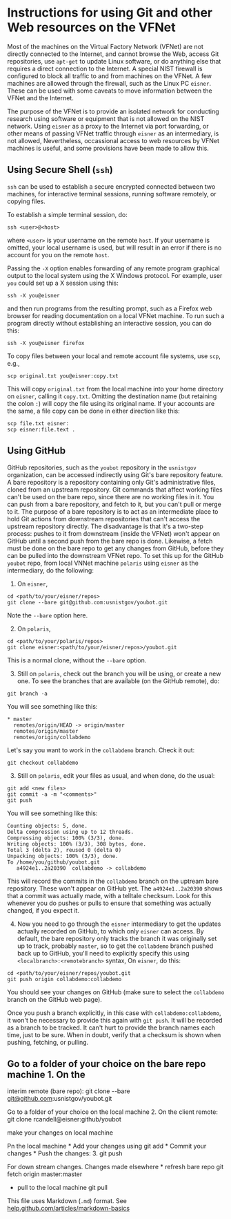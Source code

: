 # Instructions for using Git and other Web resources on the VFNet

Most of the machines on the Virtual Factory Network (VFNet) are not directly connected to the Internet, and cannot browse the Web, access Git repositories, use `apt-get` to update Linux software, or do anything else that requires a direct connection to the Internet. A special NIST firewall is configured to block all traffic to and from machines on the VFNet. A few machines are allowed through the firewall, such as the Linux PC `eisner`. These can be used with some caveats to move information between the VFNet and the Internet.

The purpose of the VFNet is to provide an isolated network for conducting research using software or equipment that is not allowed on the NIST network. Using `eisner` as a proxy to the Internet via port forwarding, or other means of passing VFNet traffic through `eisner` as an intermediary, is not allowed, Nevertheless, occassional access to web resources by VFNet machines is useful, and some provisions have been made to allow this. 

## Using Secure Shell (`ssh`)

`ssh` can be used to establish a secure encrypted connected between two machines, for interactive terminal sessions, running software remotely, or copying files. 

To establish a simple terminal session, do:

`ssh <user>@<host>`

where `<user>` is your username on the remote `host`. If your username is omitted, your local username is used, but will result in an error if there is no account for you on the remote `host`. 

Passing the `-X` option enables forwarding of any remote program graphical output to the local system using the X Windows protocol. For example, user `you` could set up a X session using this: 

`ssh -X you@eisner`

and then run programs from the resulting prompt, such as a Firefox web browser for reading documentation on a local VFNet machine. To run such a program directly without establishing an interactive session, you can do this: 

`ssh -X you@eisner firefox`

To copy files between your local and remote account file systems, use `scp`, e.g., 

`scp original.txt you@eisner:copy.txt`

This will copy `original.txt` from the local machine into your home directory on `eisner`, calling it `copy.txt`. Omitting the destination name (but retaining the colon `:`) will copy the file using its original name. If your accounts are the same, a file copy can be done in either direction like this: 

```
scp file.txt eisner:
scp eisner:file.text .
```

## Using GitHub

GitHub repositories, such as the `youbot` repository in the `usnistgov` organization, can be accessed indirectly using Git's bare repository feature. A bare repository is a repository containing only Git's administrative files, cloned from an upstream repository. Git commands that affect working files can't be used on the bare repo, since there are no working files in it. You can push from a bare repository, and fetch to it, but you can't pull or merge to it. The purpose of a bare repository is to act as an intermediate place to hold Git actions from downstream repositories that can't access the upstream repository directly. The disadvantage is that it's a two-step process: pushes to it from downstream (inside the VFNet) won't appear on GitHub until a second push from the bare repo is done. Likewise, a fetch must be done on the bare repo to get any changes from GitHub, before they can be pulled into the downstream VFNet repo. 
To set this up for the GitHub `youbot` repo, from local VNNet machine `polaris` using `eisner` as the intermediary, do the following:

1. On `eisner`, 
```
cd <path/to/your/eisner/repos>
git clone --bare git@github.com:usnistgov/youbot.git
```
Note the `--bare` option here. 

2. On `polaris`,
```
cd <path/to/your/polaris/repos>
git clone eisner:<path/to/your/eisner/repos>/youbot.git
```
This is a normal clone, without the `--bare` option.

3. Still on `polaris`, check out the branch you will be using, or create a new one. To see the branches that are available (on the GitHub remote), do:

`git branch -a`

You will see something like this: 
```
* master
  remotes/origin/HEAD -> origin/master
  remotes/origin/master
  remotes/origin/collabdemo
```
Let's say you want to work in the `collabdemo` branch. Check it out:

`git checkout collabdemo`

3. Still on `polaris`, edit your files as usual, and when done, do the usual:
```
git add <new files>
git commit -a -m "<comments>"
git push
```
You will see something like this:
```
Counting objects: 5, done.
Delta compression using up to 12 threads.
Compressing objects: 100% (3/3), done.
Writing objects: 100% (3/3), 308 bytes, done.
Total 3 (delta 2), reused 0 (delta 0)
Unpacking objects: 100% (3/3), done.
To /home/you/github/youbot.git
   a4924e1..2a20390  collabdemo -> collabdemo
```
This will record the commits in the `collabdemo` branch on the uptream bare repository. These won't appear on GitHub yet. The `a4924e1..2a20390` shows that a commit was actually made, with a telltale checksum. Look for this whenever you do pushes or pulls to ensure that something was actually changed, if you expect it.

4. Now you need to go through the `eisner` intermediary to get the updates actually recorded on GitHub, to which only `eisner` can access. By default, the bare repository only tracks the branch it was originally set up to track, probably `master`, so to get the `collabdemo` branch pushed back up to GitHub, you'll need to explicitly specify this using `<localbranch>:<remotebranch>` syntax, On `eisner`, do this:
```
cd <path/to/your/eisner/repos/youbot.git
git push origin collabdemo:collabdemo
```
You should see your changes on GitHub (make sure to select the `collabdemo` branch on the GitHub web page). 

Once you push a branch explicitly, in this case with `collabdemo:collabdemo`, it won't be necessary to provide this again with `git push`. It will be recorded as a branch to be tracked. It can't hurt to provide the branch names each time, just to be sure. When in doubt, verify that a checksum is shown when pushing, fetching, or pulling.

## Go to a folder of your choice on the bare repo machine 1. On the
interim remote (bare repo): git clone --bare
git@github.com:usnistgov/youbot.git

Go to a folder of your choice on the local machine 2. On the client
remote: git clone rcandell@eisner:github/youbot

make your changes on local machine

Pn the local machine * Add your changes using git add * Commit your
changes * Push the changes: 3. git push


For down stream changes.  Changes made elsewhere * refresh bare repo
git fetch origin master:master

* pull to the local machine git pull


This file uses Markdown (`.md`) format. See [help.github.com/articles/markdown-basics](http://help.github.com/articles/markdown-basics)
